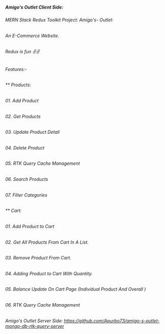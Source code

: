 
##### Amigo's Outlet Client Side:
###### MERN Stack Redux Toolkit Project: Amigo's- Outlet:
###### An E-Commerce Website.
###### Redux is fun ✌️✌️

###### Features:-
###### ** Products:
###### 01. Add Product
###### 02. Get Products
###### 03. Update Product Detail
###### 04. Delete Product
###### 05. RTK Query Cache Management
###### 06. Search Products
###### 07. Filter Categories

###### ** Cart:
###### 01. Add Product to Cart
###### 02. Get All Products From Cart In A List.
###### 03. Remove Product From Cart.
###### 04. Adding Product to Cart With Quantity.
###### 05. Balance Update On Cart Page (Individual Product And Overall )
###### 06. RTK Query Cache Management

###### Amigo's Outlet Server Side: https://github.com/Apurbo73/amigo-s-outlet-mongo-db-rtk-query-server
